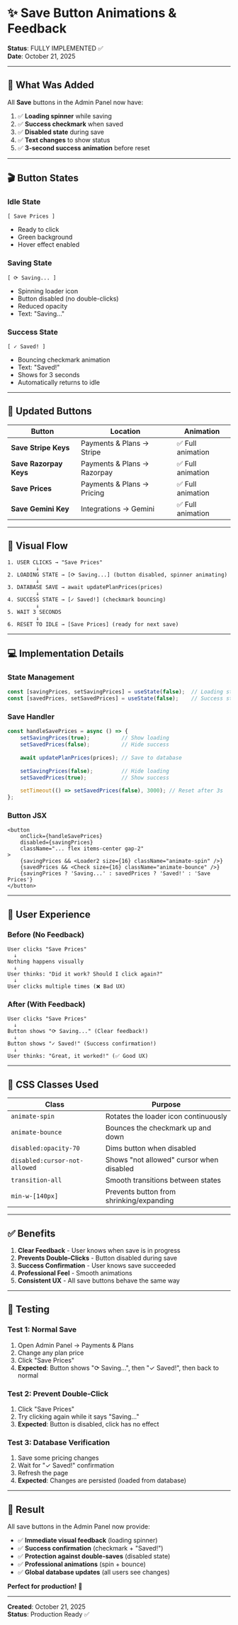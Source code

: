 # ✨ Save Button Animations & Feedback

**Status**: FULLY IMPLEMENTED ✅  
**Date**: October 21, 2025

---

## 🎯 What Was Added

All **Save** buttons in the Admin Panel now have:
1. ✅ **Loading spinner** while saving
2. ✅ **Success checkmark** when saved
3. ✅ **Disabled state** during save
4. ✅ **Text changes** to show status
5. ✅ **3-second success animation** before reset

---

## 🎬 Button States

### **Idle State**
```
[ Save Prices ]
```
- Ready to click
- Green background
- Hover effect enabled

### **Saving State**
```
[ ⟳ Saving... ]
```
- Spinning loader icon
- Button disabled (no double-clicks)
- Reduced opacity
- Text: "Saving..."

### **Success State**
```
[ ✓ Saved! ]
```
- Bouncing checkmark animation
- Text: "Saved!"
- Shows for 3 seconds
- Automatically returns to idle

---

## 📍 Updated Buttons

| Button | Location | Animation |
|--------|----------|-----------|
| **Save Stripe Keys** | Payments & Plans → Stripe | ✅ Full animation |
| **Save Razorpay Keys** | Payments & Plans → Razorpay | ✅ Full animation |
| **Save Prices** | Payments & Plans → Pricing | ✅ Full animation |
| **Save Gemini Key** | Integrations → Gemini | ✅ Full animation |

---

## 🎨 Visual Flow

```
1. USER CLICKS → "Save Prices"
         ↓
2. LOADING STATE → [⟳ Saving...] (button disabled, spinner animating)
         ↓
3. DATABASE SAVE → await updatePlanPrices(prices)
         ↓
4. SUCCESS STATE → [✓ Saved!] (checkmark bouncing)
         ↓
5. WAIT 3 SECONDS
         ↓
6. RESET TO IDLE → [Save Prices] (ready for next save)
```

---

## 💻 Implementation Details

### **State Management**
```typescript
const [savingPrices, setSavingPrices] = useState(false);  // Loading state
const [savedPrices, setSavedPrices] = useState(false);    // Success state
```

### **Save Handler**
```typescript
const handleSavePrices = async () => {
    setSavingPrices(true);          // Show loading
    setSavedPrices(false);          // Hide success
    
    await updatePlanPrices(prices); // Save to database
    
    setSavingPrices(false);         // Hide loading
    setSavedPrices(true);           // Show success
    
    setTimeout(() => setSavedPrices(false), 3000); // Reset after 3s
};
```

### **Button JSX**
```tsx
<button 
    onClick={handleSavePrices} 
    disabled={savingPrices}
    className="... flex items-center gap-2"
>
    {savingPrices && <Loader2 size={16} className="animate-spin" />}
    {savedPrices && <Check size={16} className="animate-bounce" />}
    {savingPrices ? 'Saving...' : savedPrices ? 'Saved!' : 'Save Prices'}
</button>
```

---

## 🎯 User Experience

### **Before (No Feedback)**
```
User clicks "Save Prices"
  ↓
Nothing happens visually
  ↓
User thinks: "Did it work? Should I click again?"
  ↓
User clicks multiple times (❌ Bad UX)
```

### **After (With Feedback)**
```
User clicks "Save Prices"
  ↓
Button shows "⟳ Saving..." (Clear feedback!)
  ↓
Button shows "✓ Saved!" (Success confirmation!)
  ↓
User thinks: "Great, it worked!" (✅ Good UX)
```

---

## 🎨 CSS Classes Used

| Class | Purpose |
|-------|---------|
| `animate-spin` | Rotates the loader icon continuously |
| `animate-bounce` | Bounces the checkmark up and down |
| `disabled:opacity-70` | Dims button when disabled |
| `disabled:cursor-not-allowed` | Shows "not allowed" cursor when disabled |
| `transition-all` | Smooth transitions between states |
| `min-w-[140px]` | Prevents button from shrinking/expanding |

---

## ✅ Benefits

1. **Clear Feedback** - User knows when save is in progress
2. **Prevents Double-Clicks** - Button disabled during save
3. **Success Confirmation** - User knows save succeeded
4. **Professional Feel** - Smooth animations
5. **Consistent UX** - All save buttons behave the same way

---

## 🧪 Testing

### **Test 1: Normal Save**
1. Open Admin Panel → Payments & Plans
2. Change any plan price
3. Click "Save Prices"
4. **Expected**: Button shows "⟳ Saving...", then "✓ Saved!", then back to normal

### **Test 2: Prevent Double-Click**
1. Click "Save Prices"
2. Try clicking again while it says "Saving..."
3. **Expected**: Button is disabled, click has no effect

### **Test 3: Database Verification**
1. Save some pricing changes
2. Wait for "✓ Saved!" confirmation
3. Refresh the page
4. **Expected**: Changes are persisted (loaded from database)

---

## 🎉 Result

All save buttons in the Admin Panel now provide:
- ✅ **Immediate visual feedback** (loading spinner)
- ✅ **Success confirmation** (checkmark + "Saved!")
- ✅ **Protection against double-saves** (disabled state)
- ✅ **Professional animations** (spin + bounce)
- ✅ **Global database updates** (all users see changes)

**Perfect for production!** 🚀

---

**Created**: October 21, 2025  
**Status**: Production Ready ✅




